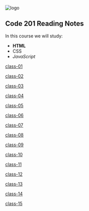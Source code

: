 ![logo](https://images.ctfassets.net/qjy3jg1udcmq/1MN5F84EVi0SaAieSkqY6S/46d632aa1811432f9c0a92600a1a5ee6/cf-logo-horizontal-2-color-white.png)

## Code 201 Reading Notes

In this course we will study:

* **HTML**
* CSS
* _JavaScript_



[class-01](class-01.md)

[class-02](class-02.md)

[class-03](class-03.md)

[class-04](class-04.md)

[class-05](class-05.md)

[class-06](class-06.md)

[class-07](class-07.md)

[class-08](class-08.md)

[class-09](class-09.md)

[class-10](class-10.md)

[class-11](class-11.md)

[class-12](class-12.md)

[class-13](class-13.md)

[class-14](class-14.md)

[class-15](class-15.md)
